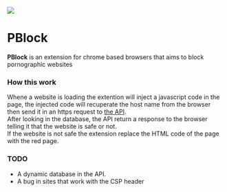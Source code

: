 ![](https://repository-images.githubusercontent.com/172215571/f9b02b00-b20a-11e9-98e1-85fe0c439e91)
# PBlock
**PBlock** is an extension for chrome based browsers that aims to block pornographic websites

### How this work
Whene a website is loading the extention will inject a javascript code in the page, the injected code will recuperate the host name from the browser then send it in an https request to [the API](https://github.com/MehdiCHEBBAH/API-detect-porn-website).  
After looking in the database, the API return a response to the browser telling it that the website is safe or not.  
If the website is not safe the extension replace the HTML code of the page with the red page.

### TODO
* A dynamic database in the API.
* A bug in sites that work with the CSP header
